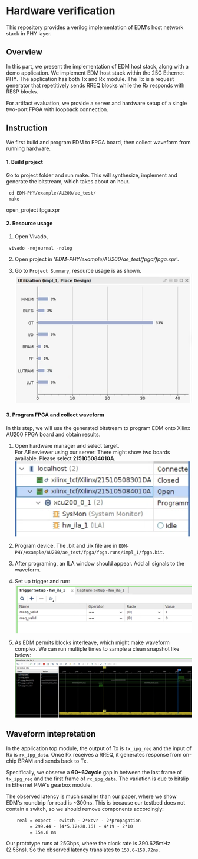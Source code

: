 # Hardware verification
This repository provides a verilog implementation of EDM's host network stack in PHY layer.

## Overview
In this part, we present the implementation of EDM host stack, along with a demo application. We implement EDM host stack within the 25G Ethernet PHY. The application has both Tx and Rx module. The Tx is a request generator that repetitively sends RREQ blocks while the Rx responds with RESP blocks.

For artifact evaluation, we provide a server and hardware setup of a single two-port FPGA with loopback connection.




## Instruction
We first build and program EDM to FPGA board, then collect waveform from running hardware. 

#### 1. Build project
Go to project folder and run make. This will synthesize, implement and generate the bitstream, which takes about an hour.
```
 cd EDM-PHY/example/AU200/ae_test/ 
 make
```
open_project fpga.xpr




#### 2. Resource usage
1. Open Vivado,    
```
 vivado -nojournal -nolog
```
2. Open project in '_EDM-PHY/example/AU200/ae\_test/fpga/fpga.xpr_'.

3. Go to `Project Summary`, resource usage is as shown.
![synth](./synth_report.png)


#### 3. Program FPGA and collect waveform
In this step, we will use the generated bitstream to program EDM onto Xilinx AU200 FPGA board and obtain results.

1. Open hardware manager and select target.   
    For AE reviewer using our server: There might show two boards available. Please select **215105084010A**. ![hw_sel](./hw_sel.png)
2. Program device. The .bit and .ilx file are in `EDM-PHY/example/AU200/ae_test/fpga/fpga.runs/impl_1/fpga.bit`. 
3. After programing, an ILA window should appear. Add all signals to the waveform.
4. Set up trigger and run:
![trigger](./trigger_setup.png)

5. As EDM permits blocks interleave, which might make waveform complex. We can run multiple times to sample a clean snapshot like below:  
![example_waveform](./example_waveform.png)

## Waveform intepretation
In the application top module, the output of Tx is `tx_ipg_req` and the input of Rx is `rx_ipg_data`. Once Rx receives a RREQ, it generates response from on-chip BRAM and sends back to Tx.

Specifically, we observe a **60~62cycle** gap in between the last frame of `tx_ipg_req` and the first frame of `rx_ipg_data`. The variation is due to bitslip in Ethernet PMA's gearbox module.

The observed latency is much smaller than our paper, where we show EDM's roundtrip for read is ~300ns. This is because our testbed does not contain a switch, so we should remove components accordingly:
```
    real = expect - switch - 2*xcvr - 2*propagation
         = 299.44 - (4*5.12+28.16) - 4*19 - 2*10
         = 154.8 ns
```
Our prototype runs at 25Gbps, where the clock rate is 390.625mHz (2.56ns). So the observed latency translates to `153.6~158.72ns`.





